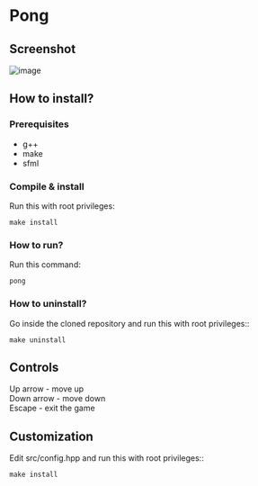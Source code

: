 # Pong

## Screenshot
![image](https://github.com/jakub-swiniarski/sfml-pong/assets/77209709/aff5f036-6a91-41e1-a4f9-76ec1b6f21fc)

## How to install?
### Prerequisites
- g++
- make 
- sfml
### Compile & install
Run this with root privileges:
```shell
make install 
```
### How to run?
Run this command: 
```shell
pong
```
### How to uninstall?
Go inside the cloned repository and run this with root privileges:: <br/>
```shell
make uninstall
```

## Controls
Up arrow - move up <br/>
Down arrow - move down <br/>
Escape - exit the game

## Customization
Edit src/config.hpp and run this with root privileges::
```shell
make install 
```
